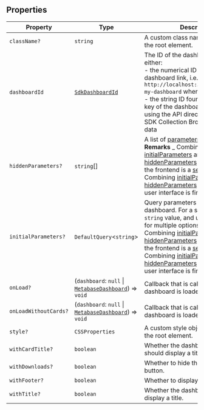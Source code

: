 ## Properties

| Property                                              | Type                                                                           | Description                                                                                                                                                                                                                                                                                                                                                                                                                                                                                                                                                                                                                                    |
| ----------------------------------------------------- | ------------------------------------------------------------------------------ | ---------------------------------------------------------------------------------------------------------------------------------------------------------------------------------------------------------------------------------------------------------------------------------------------------------------------------------------------------------------------------------------------------------------------------------------------------------------------------------------------------------------------------------------------------------------------------------------------------------------------------------------------- |
| <a id="classname"></a> `className?`                   | `string`                                                                       | A custom class name to be added to the root element.                                                                                                                                                                                                                                                                                                                                                                                                                                                                                                                                                                                           |
| <a id="dashboardid"></a> `dashboardId`                | [`SdkDashboardId`](internal/SdkDashboardId.md)                                 | The ID of the dashboard. This is either: <br>- the numerical ID when accessing a dashboard link, i.e. `http://localhost:3000/dashboard/1-my-dashboard` where the ID is `1` <br>- the string ID found in the `entity_id` key of the dashboard object when using the API directly or using the SDK Collection Browser to return data                                                                                                                                                                                                                                                                                                             |
| <a id="hiddenparameters"></a> `hiddenParameters?`     | `string`[]                                                                     | A list of [parameters to hide](../public-links.md#appearance-parameters). **Remarks** _ Combining [initialParameters](InteractiveDashboardProps.md#initialparameters) and [hiddenParameters](InteractiveDashboardProps.md#hiddenparameters) to filter data on the frontend is a [security risk](./authentication.md#security-warning-each-end-user-must-have-their-own-metabase-account). _ Combining [initialParameters](InteractiveDashboardProps.md#initialparameters) and [hiddenParameters](InteractiveDashboardProps.md#hiddenparameters) to declutter the user interface is fine.                                                       |
| <a id="initialparameters"></a> `initialParameters?`   | `DefaultQuery`\<`string`\>                                                     | Query parameters for the dashboard. For a single option, use a `string` value, and use a list of strings for multiple options.\ **Remarks** _ Combining [initialParameters](InteractiveDashboardProps.md#initialparameters) and [hiddenParameters](InteractiveDashboardProps.md#hiddenparameters) to filter data on the frontend is a [security risk](./authentication.md#security-warning-each-end-user-must-have-their-own-metabase-account). _ Combining [initialParameters](InteractiveDashboardProps.md#initialparameters) and [hiddenParameters](InteractiveDashboardProps.md#hiddenparameters) to declutter the user interface is fine. |
| <a id="onload"></a> `onLoad?`                         | (`dashboard`: `null` \| [`MetabaseDashboard`](MetabaseDashboard.md)) => `void` | Callback that is called when the dashboard is loaded.                                                                                                                                                                                                                                                                                                                                                                                                                                                                                                                                                                                          |
| <a id="onloadwithoutcards"></a> `onLoadWithoutCards?` | (`dashboard`: `null` \| [`MetabaseDashboard`](MetabaseDashboard.md)) => `void` | Callback that is called when the dashboard is loaded without cards.                                                                                                                                                                                                                                                                                                                                                                                                                                                                                                                                                                            |
| <a id="style"></a> `style?`                           | `CSSProperties`                                                                | A custom style object to be added to the root element.                                                                                                                                                                                                                                                                                                                                                                                                                                                                                                                                                                                         |
| <a id="withcardtitle"></a> `withCardTitle?`           | `boolean`                                                                      | Whether the dashboard cards should display a title.                                                                                                                                                                                                                                                                                                                                                                                                                                                                                                                                                                                            |
| <a id="withdownloads"></a> `withDownloads?`           | `boolean`                                                                      | Whether to hide the download button.                                                                                                                                                                                                                                                                                                                                                                                                                                                                                                                                                                                                           |
| <a id="withfooter"></a> `withFooter?`                 | `boolean`                                                                      | Whether to display the footer.                                                                                                                                                                                                                                                                                                                                                                                                                                                                                                                                                                                                                 |
| <a id="withtitle"></a> `withTitle?`                   | `boolean`                                                                      | Whether the dashboard should display a title.                                                                                                                                                                                                                                                                                                                                                                                                                                                                                                                                                                                                  |
